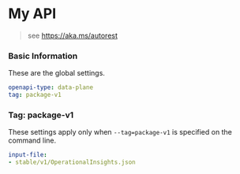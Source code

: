 # My API
> see https://aka.ms/autorest

### Basic Information
These are the global settings.

``` yaml
openapi-type: data-plane
tag: package-v1
```

### Tag: package-v1

These settings apply only when `--tag=package-v1` is specified on the command line.

``` yaml $(tag) == 'package-v1'
input-file:
- stable/v1/OperationalInsights.json
```

